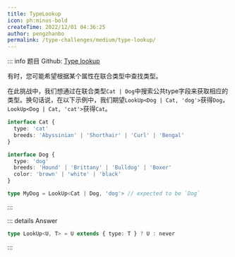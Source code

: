 ```yaml
---
title: TypeLookup
icon: ph:minus-bold
createTime: 2022/12/01 04:36:25
author: pengzhanbo
permalink: /type-challenges/medium/type-lookup/
---
```


::: info 题目
Github: [Type lookup](https://github.com/type-challenges/type-challenges/blob/main/questions/00062-medium-type-lookup/)

有时，您可能希望根据某个属性在联合类型中查找类型。

在此挑战中，我们想通过在联合类型`Cat | Dog`中搜索公共type字段来获取相应的类型。换句话说，在以下示例中，我们期望`LookUp<Dog | Cat, 'dog'>`获得`Dog`，`LookUp<Dog | Cat, 'cat'>`获得`Cat`。

```ts
interface Cat {
  type: 'cat'
  breeds: 'Abyssinian' | 'Shorthair' | 'Curl' | 'Bengal'
}

interface Dog {
  type: 'dog'
  breeds: 'Hound' | 'Brittany' | 'Bulldog' | 'Boxer'
  color: 'brown' | 'white' | 'black'
}

type MyDog = LookUp<Cat | Dog, 'dog'> // expected to be `Dog`
```

:::

::: details Answer

```ts
type LookUp<U, T> = U extends { type: T } ? U : never
```

:::
